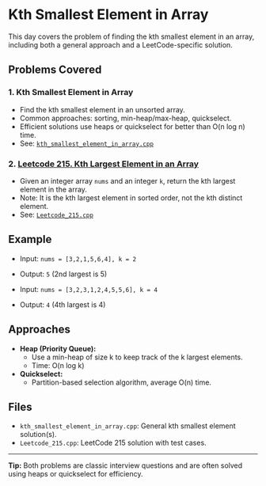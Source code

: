# Kth Smallest Element in Array

This day covers the problem of finding the kth smallest element in an array, including both a general approach and a LeetCode-specific solution.

## Problems Covered

### 1. Kth Smallest Element in Array

- Find the kth smallest element in an unsorted array.
- Common approaches: sorting, min-heap/max-heap, quickselect.
- Efficient solutions use heaps or quickselect for better than O(n log n) time.
- See: [`kth_smallest_element_in_array.cpp`](kth_smallest_element_in_array.cpp)

### 2. [Leetcode 215. Kth Largest Element in an Array](https://leetcode.com/problems/kth-largest-element-in-an-array/)

- Given an integer array `nums` and an integer `k`, return the kth largest element in the array.
- Note: It is the kth largest element in sorted order, not the kth distinct element.
- See: [`Leetcode_215.cpp`](Leetcode_215.cpp)

## Example

- Input: `nums = [3,2,1,5,6,4], k = 2`
- Output: `5` (2nd largest is 5)

- Input: `nums = [3,2,3,1,2,4,5,5,6], k = 4`
- Output: `4` (4th largest is 4)

## Approaches

- **Heap (Priority Queue):**
  - Use a min-heap of size k to keep track of the k largest elements.
  - Time: O(n log k)
- **Quickselect:**
  - Partition-based selection algorithm, average O(n) time.

## Files

- `kth_smallest_element_in_array.cpp`: General kth smallest element solution(s).
- `Leetcode_215.cpp`: LeetCode 215 solution with test cases.

---

**Tip:** Both problems are classic interview questions and are often solved using heaps or quickselect for efficiency.
